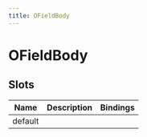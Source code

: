 ```yaml
---
title: OFieldBody
---
```


# OFieldBody

## Slots

| Name    | Description | Bindings |
| ------- | ----------- | -------- |
| default |             |          |
